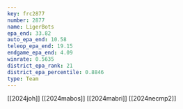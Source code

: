 ```yaml
---
key: frc2877
number: 2877
name: LigerBots
epa_end: 33.82
auto_epa_end: 10.58
teleop_epa_end: 19.15
endgame_epa_end: 4.09
winrate: 0.5635
district_epa_rank: 21
district_epa_percentile: 0.8846
type: Team
---
```

[[2024joh]]
[[2024mabos]]
[[2024mabri]]
[[2024necmp2]]
